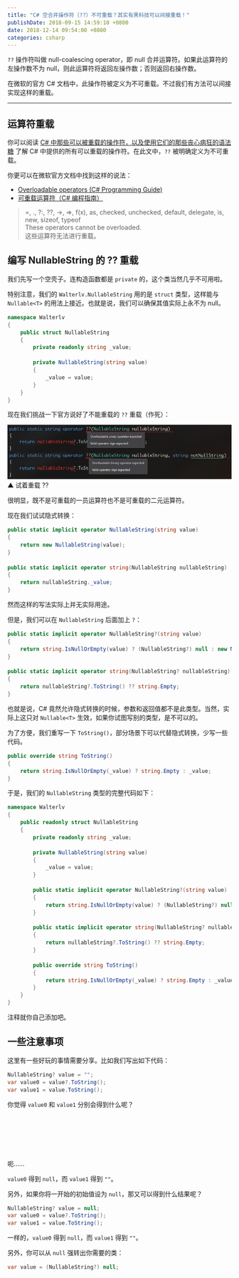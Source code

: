 ```yaml
---
title: "C# 空合并操作符（??）不可重载？其实有黑科技可以间接重载！"
publishDate: 2018-09-15 14:59:10 +0800
date: 2018-12-14 09:54:00 +0800
categories: csharp
---
```


`??` 操作符叫做 null-coalescing operator，即 null 合并运算符。如果此运算符的左操作数不为 null，则此运算符将返回左操作数；否则返回右操作数。

在微软的官方 C# 文档中，此操作符被定义为不可重载。不过我们有方法可以间接实现这样的重载。

---

<div id="toc"></div>

## 运算符重载

你可以阅读 [C# 中那些可以被重载的操作符，以及使用它们的那些丧心病狂的语法糖](/post/overridable-operators-in-csharp) 了解 C# 中提供的所有可以重载的操作符。在此文中，`??` 被明确定义为不可重载。

你更可以在微软官方文档中找到这样的说法：

- [Overloadable operators (C# Programming Guide)](https://docs.microsoft.com/en-us/dotnet/csharp/programming-guide/statements-expressions-operators/overloadable-operators?wt.mc_id=MVP)
- [可重载运算符（C# 编程指南）](https://docs.microsoft.com/zh-cn/dotnet/csharp/programming-guide/statements-expressions-operators/overloadable-operators?wt.mc_id=MVP)

> =, ., ?:, ??, ->, =>, f(x), as, checked, unchecked, default, delegate, is, new, sizeof, typeof  
> These operators cannot be overloaded.  
> 这些运算符无法进行重载。

## 编写 NullableString 的 ?? 重载

我们先写一个空壳子。连构造函数都是 `private` 的，这个类当然几乎不可用啦。

特别注意，我们的 `Walterlv.NullableString` 用的是 `struct` 类型，这样能与 `Nullable<T>` 的用法上接近。也就是说，我们可以确保其值实际上永不为 null。

```csharp
namespace Walterlv
{
    public struct NullableString
    {
        private readonly string _value;

        private NullableString(string value)
        {
            _value = value;
        }
    }
}
```

现在我们挑战一下官方说好了不能重载的 `??` 重载（作死）：

![试着重载 ??](/static/posts/2018-09-15-10-45-58.png)  
▲ 试着重载 ??

很明显，既不是可重载的一员运算符也不是可重载的二元运算符。

现在我们试试隐式转换：

```csharp
public static implicit operator NullableString(string value)
{
    return new NullableString(value);
}

public static implicit operator string(NullableString nullableString)
{
    return nullableString._value;
}
```

然而这样的写法实际上并无实际用途。

但是，我们可以在 `NullableString` 后面加上 `?`：

```csharp
public static implicit operator NullableString?(string value)
{
    return string.IsNullOrEmpty(value) ? (NullableString?) null : new NullableString(value);
}

public static implicit operator string(NullableString? nullableString)
{
    return nullableString?.ToString() ?? string.Empty;
}
```

也就是说，C# 竟然允许隐式转换的时候，参数和返回值都不是此类型。当然，实际上这只对 `Nullable<T>` 生效，如果你试图写别的类型，是不可以的。

为了方便，我们重写一下 `ToString()`，部分场景下可以代替隐式转换，少写一些代码。

```csharp
public override string ToString()
{
    return string.IsNullOrEmpty(_value) ? string.Empty : _value;
}
```

于是，我们的 `NullableString` 类型的完整代码如下：

```csharp
namespace Walterlv
{
    public readonly struct NullableString
    {
        private readonly string _value;

        private NullableString(string value)
        {
            _value = value;
        }

        public static implicit operator NullableString?(string value)
        {
            return string.IsNullOrEmpty(value) ? (NullableString?) null : new NullableString(value);
        }

        public static implicit operator string(NullableString? nullableString)
        {
            return nullableString?.ToString() ?? string.Empty;
        }

        public override string ToString()
        {
            return string.IsNullOrEmpty(_value) ? string.Empty : _value;
        }
    }
}
```

注释就你自己添加吧。

## 一些注意事项

这里有一些好玩的事情需要分享。比如我们写出如下代码：

```csharp
NullableString? value = "";
var value0 = value?.ToString();
var value1 = value.ToString();
```

你觉得 `value0` 和 `value1` 分别会得到什么呢？

<br/>
<br/>
<br/>
<br/>
<br/>

呃……

`value0` 得到 `null`，而 `value1` 得到 `""`。

另外，如果你将一开始的初始值设为 `null`，那又可以得到什么结果呢？

```csharp
NullableString? value = null;
var value0 = value?.ToString();
var value1 = value.ToString();
```

一样的，`value0` 得到 `null`，而 `value1` 得到 `""`。

另外，你可以从 `null` 强转出你需要的类：

```csharp
var value = (NullableString?) null;
```
